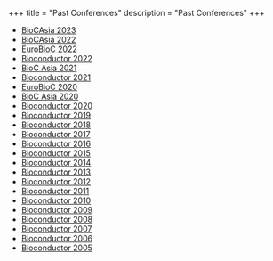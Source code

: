 +++
title = "Past Conferences"
description = "Past Conferences"
+++

- [BioCAsia 2023](https://biocasia2023.bioconductor.org/)
- [BioCAsia 2022](https://biocasia2022.bioconductor.org/)
- [EuroBioC 2022](https://eurobioc2022.bioconductor.org/)
- [Bioconductor 2022](https://bioc2022.bioconductor.org/)
- [BioC Asia 2021](https://biocasia2021.bioconductor.org/)
- [Bioconductor 2021](https://bioc2021.bioconductor.org/)
- [EuroBioC 2020](https://eurobioc2020.bioconductor.org/)
- [BioC Asia 2020](https://biocasia2020.bioconductor.org/)
- [Bioconductor 2020](https://bioc2020.bioconductor.org/)
- [Bioconductor 2019](https://bioc2019.bioconductor.org/)
- [Bioconductor 2018](https://bioc2018.bioconductor.org/)
- [Bioconductor 2017](https://bioconductor.org/help/course-materials/2017/BioC2017/)
- [Bioconductor 2016](https://bioconductor.org/help/course-materials/2016/BioC2016/)
- [Bioconductor 2015](https://bioconductor.org/help/course-materials/2015/BioC2015/)
- [Bioconductor 2014](https://bioconductor.org/help/course-materials/2014/BioC2014/)
- [Bioconductor 2013](https://bioconductor.org/help/course-materials/2013/BioC2013/)
- [Bioconductor 2012](https://bioconductor.org/help/course-materials/2012/BioC2012/)
- [Bioconductor 2011](https://bioconductor.org/help/course-materials/2011/BioC2011/)
- [Bioconductor 2010](https://bioconductor.org/help/course-materials/2010/BioC2010/)
- [Bioconductor 2009](https://bioconductor.org/help/course-materials/2009/BioC2009/)
- [Bioconductor 2008](https://bioconductor.org/help/course-materials/2008/BioC2008/)
- [Bioconductor 2007](https://bioconductor.org/help/course-materials/2007/BioC2007/)
- [Bioconductor 2006](https://bioconductor.org/help/course-materials/2006/BioC2006/)
- [Bioconductor 2005](https://bioconductor.org/help/course-materials/2005/BioC2005/)
